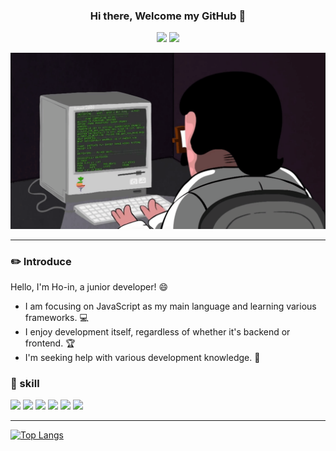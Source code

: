<div align="center">

### Hi there, Welcome my GitHub 👋

<a href="https://velog.io/@lee_moi/series" target="_blank"><img src="https://img.shields.io/badge/Velog-20C997?style=plastic&logo=Velog&logoColor=000000"/></a>
<a href="https://www.npmjs.com/~mo_lee" target="_blank"><img src="https://img.shields.io/badge/npm-CB3837?style=plastic&logo=npm&logoColor=000000"/></a>
</div>
<img src="./programming.gif" />

---
### :pencil2: Introduce

Hello, I'm Ho-in, a junior developer! :smile:

-  I am focusing on JavaScript as my main language and learning various frameworks. :computer:
-  I enjoy development itself, regardless of whether it's backend or frontend. :trophy:
-  I'm seeking help with various development knowledge. :rocket:

### :hammer: skill
<img src="https://img.shields.io/badge/JavaScript-F7DF1E?style=for-the-badge&logo=JavaScript&logoColor=white" />  <img src="https://img.shields.io/badge/TypeScript-007ACC?style=for-the-badge&logo=typescript&logoColor=white" />  <img src="https://img.shields.io/badge/React-20232A?style=for-the-badge&logo=react&logoColor=61DAFB" />  <img src="https://img.shields.io/badge/React_Native-20232A?style=for-the-badge&logo=react&logoColor=61DAFB" />  <img src="https://img.shields.io/badge/MySQL-00000F?style=for-the-badge&logo=mysql&logoColor=white" />  <img src="https://img.shields.io/badge/Next.js-000?logo=nextdotjs&logoColor=fff&style=for-the-badge" />

---
[![Top Langs](https://github-readme-stats.vercel.app/api/top-langs/?username=hoinlee-moi&layout=compact)](https://github.com/anuraghazra/github-readme-stats)

<!-- ---
![Anurag's GitHub stats](https://github-readme-stats.vercel.app/api?username=hoinlee-moi&show_icons=true&theme=radical) -->
